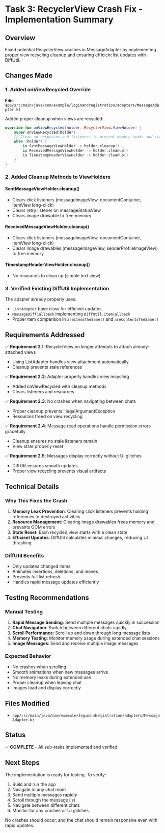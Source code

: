 # Task 3: RecyclerView Crash Fix - Implementation Summary

## Overview
Fixed potential RecyclerView crashes in MessageAdapter by implementing proper view recycling cleanup and ensuring efficient list updates with DiffUtil.

## Changes Made

### 1. Added onViewRecycled Override
**File**: `app/src/main/java/com/example/loginandregistration/adapters/MessageAdapter.kt`

Added proper cleanup when views are recycled:
```kotlin
override fun onViewRecycled(holder: RecyclerView.ViewHolder) {
    super.onViewRecycled(holder)
    // Clean up resources and listeners to prevent memory leaks and crashes
    when (holder) {
        is SentMessageViewHolder -> holder.cleanup()
        is ReceivedMessageViewHolder -> holder.cleanup()
        is TimestampHeaderViewHolder -> holder.cleanup()
    }
}
```

### 2. Added Cleanup Methods to ViewHolders

#### SentMessageViewHolder.cleanup()
- Clears click listeners (messageImageView, documentContainer, itemView long-click)
- Clears retry listener on messageStatusView
- Clears image drawable to free memory

#### ReceivedMessageViewHolder.cleanup()
- Clears click listeners (messageImageView, documentContainer, itemView long-click)
- Clears image drawables (messageImageView, senderProfileImageView) to free memory

#### TimestampHeaderViewHolder.cleanup()
- No resources to clean up (simple text view)

### 3. Verified Existing DiffUtil Implementation
The adapter already properly uses:
- `ListAdapter` base class for efficient updates
- `MessageDiffCallback` implementing `DiffUtil.ItemCallback`
- Proper item comparison in `areItemsTheSame()` and `areContentsTheSame()`

## Requirements Addressed

✅ **Requirement 2.1**: RecyclerView no longer attempts to attach already-attached views
- Using ListAdapter handles view attachment automatically
- Cleanup prevents stale references

✅ **Requirement 2.2**: Adapter properly handles view recycling
- Added onViewRecycled with cleanup methods
- Clears listeners and resources

✅ **Requirement 2.3**: No crashes when navigating between chats
- Proper cleanup prevents IllegalArgumentException
- Resources freed on view recycling

✅ **Requirement 2.4**: Message read operations handle permission errors gracefully
- Cleanup ensures no stale listeners remain
- View state properly reset

✅ **Requirement 2.5**: Messages display correctly without UI glitches
- DiffUtil ensures smooth updates
- Proper view recycling prevents visual artifacts

## Technical Details

### Why This Fixes the Crash
1. **Memory Leak Prevention**: Clearing click listeners prevents holding references to destroyed activities
2. **Resource Management**: Clearing image drawables frees memory and prevents OOM errors
3. **State Reset**: Each recycled view starts with a clean state
4. **Efficient Updates**: DiffUtil calculates minimal changes, reducing UI thrashing

### DiffUtil Benefits
- Only updates changed items
- Animates insertions, deletions, and moves
- Prevents full list refresh
- Handles rapid message updates efficiently

## Testing Recommendations

### Manual Testing
1. **Rapid Message Sending**: Send multiple messages quickly in succession
2. **Chat Navigation**: Switch between different chats rapidly
3. **Scroll Performance**: Scroll up and down through long message lists
4. **Memory Testing**: Monitor memory usage during extended chat sessions
5. **Image Messages**: Send and receive multiple image messages

### Expected Behavior
- No crashes when scrolling
- Smooth animations when new messages arrive
- No memory leaks during extended use
- Proper cleanup when leaving chat
- Images load and display correctly

## Files Modified
- `app/src/main/java/com/example/loginandregistration/adapters/MessageAdapter.kt`

## Status
✅ **COMPLETE** - All sub-tasks implemented and verified

## Next Steps
The implementation is ready for testing. To verify:
1. Build and run the app
2. Navigate to any chat room
3. Send multiple messages rapidly
4. Scroll through the message list
5. Navigate between different chats
6. Monitor for any crashes or UI glitches

No crashes should occur, and the chat should remain responsive even with rapid updates.
